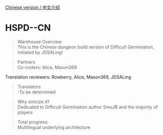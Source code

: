[Chinese version / 中文介绍](README_CN.md)

# HSPD--CN  
>Warehouse Overview  
This is the Chinese dungeon build version of Difficult Germination, initiated by JDSALing!  

>Partners  
Co-coders: Alice, Mason369  

Translation reviewers: Rowberry, Alice, Mason369, JDSALing  

>Translators  
-To be determined  

>Why sinicize it?  
Dedicated to Difficult Germination author SmuJB and the majority of players  

>Total progress:  
Multilingual underlying architecture
